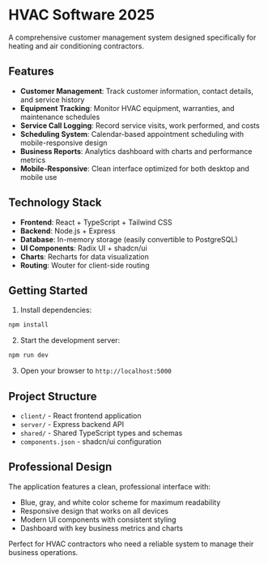 # HVAC Software 2025

A comprehensive customer management system designed specifically for heating and air conditioning contractors.

## Features

- **Customer Management**: Track customer information, contact details, and service history
- **Equipment Tracking**: Monitor HVAC equipment, warranties, and maintenance schedules
- **Service Call Logging**: Record service visits, work performed, and costs
- **Scheduling System**: Calendar-based appointment scheduling with mobile-responsive design
- **Business Reports**: Analytics dashboard with charts and performance metrics
- **Mobile-Responsive**: Clean interface optimized for both desktop and mobile use

## Technology Stack

- **Frontend**: React + TypeScript + Tailwind CSS
- **Backend**: Node.js + Express
- **Database**: In-memory storage (easily convertible to PostgreSQL)
- **UI Components**: Radix UI + shadcn/ui
- **Charts**: Recharts for data visualization
- **Routing**: Wouter for client-side routing

## Getting Started

1. Install dependencies:
```bash
npm install
```

2. Start the development server:
```bash
npm run dev
```

3. Open your browser to `http://localhost:5000`

## Project Structure

- `client/` - React frontend application
- `server/` - Express backend API
- `shared/` - Shared TypeScript types and schemas
- `components.json` - shadcn/ui configuration

## Professional Design

The application features a clean, professional interface with:
- Blue, gray, and white color scheme for maximum readability
- Responsive design that works on all devices
- Modern UI components with consistent styling
- Dashboard with key business metrics and charts

Perfect for HVAC contractors who need a reliable system to manage their business operations.
